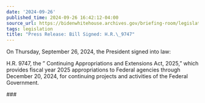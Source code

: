 ```yaml
---
date: '2024-09-26'
published_time: 2024-09-26 16:42:12-04:00
source_url: https://bidenwhitehouse.archives.gov/briefing-room/legislation/2024/09/26/press-release-bill-signed-h-r-9747/
tags: legislation
title: "Press Release: Bill Signed: H.R.\_9747"
---
```

 
On Thursday, September 26, 2024, the President signed into law:

H.R. 9747, the ” Continuing Appropriations and Extensions Act, 2025,”
which provides fiscal year 2025 appropriations to Federal agencies
through December 20, 2024, for continuing projects and activities of the
Federal Government. 

\###
